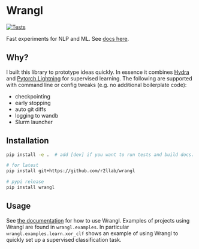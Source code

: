 # Wrangl

[![Tests](https://github.com/r2llab/wrangl/actions/workflows/test.yml/badge.svg)](https://github.com/r2llab/wrangl/actions/workflows/test.yml)

Fast experiments for NLP and ML.
See [docs here](https://r2llab.github.io/wrangl/).

## Why?
I built this library to prototype ideas quickly.
In essence it combines [Hydra](https://hydra.cc) and [Pytorch Lightning](https://www.pytorchlightning.ai) for supervised learning.
The following are supported with command line or config tweaks (e.g. no additional boilerplate code):

- checkpointing
- early stopping
- auto git diffs
- logging to  wandb
- Slurm launcher


## Installation

```bash
pip install -e .  # add [dev] if you want to run tests and build docs.

# for latest
pip install git+https://github.com/r2llab/wrangl

# pypi release
pip install wrangl
```

## Usage

See [the documentation](https://r2llab.github.io/wrangl) for how to use Wrangl.
Examples of projects using Wrangl are found in `wrangl.examples`.
In particular `wrangl.examples.learn.xor_clf` shows an example of using Wrangl to quickly set up a supervised classification task.

